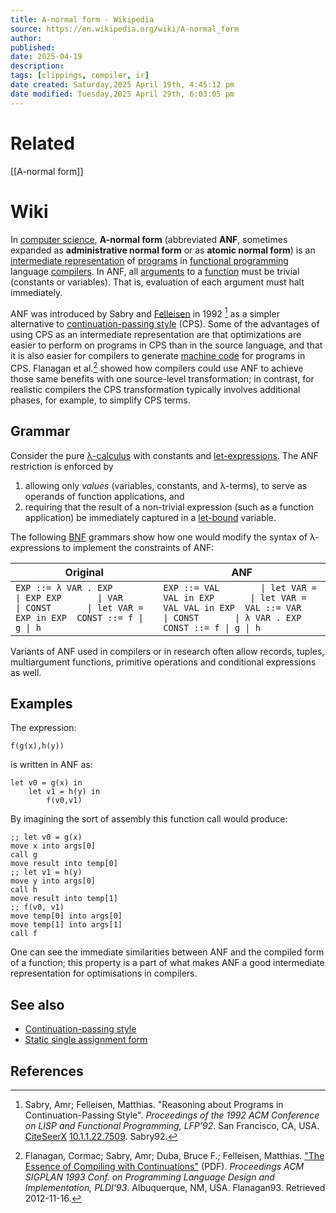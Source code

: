 ```yaml
---
title: A-normal form - Wikipedia
source: https://en.wikipedia.org/wiki/A-normal_form
author: 
published: 
date: 2025-04-19
description: 
tags: [clippings, compiler, ir]
date created: Saturday,2025 April 19th, 4:45:12 pm
date modified: Tuesday,2025 April 29th, 6:03:05 pm
---
```


# Related

[[A-normal form]]

# Wiki

In [computer science](https://en.wikipedia.org/wiki/Computer_science "Computer science"), **A-normal form** (abbreviated **ANF**, sometimes expanded as **administrative normal form** or as **atomic normal form**) is an [intermediate representation](https://en.wikipedia.org/wiki/Intermediate_language "Intermediate language") of [programs](https://en.wikipedia.org/wiki/Program_\(computer_science\) "Program (computer science)") in [functional programming](https://en.wikipedia.org/wiki/Functional_programming "Functional programming") language [compilers](https://en.wikipedia.org/wiki/Compiler "Compiler"). In ANF, all [arguments](https://en.wikipedia.org/wiki/Argument_\(computer_science\) "Argument (computer science)") to a [function](https://en.wikipedia.org/wiki/Function_\(computer_science\) "Function (computer science)") must be trivial (constants or variables). That is, evaluation of each argument must halt immediately.

ANF was introduced by Sabry and [Felleisen](https://en.wikipedia.org/wiki/Matthias_Felleisen "Matthias Felleisen") in 1992 [^1] as a simpler alternative to [continuation-passing style](https://en.wikipedia.org/wiki/Continuation-passing_style "Continuation-passing style") (CPS). Some of the advantages of using CPS as an intermediate representation are that optimizations are easier to perform on programs in CPS than in the source language, and that it is also easier for compilers to generate [machine code](https://en.wikipedia.org/wiki/Machine_code "Machine code") for programs in CPS. Flanagan et al.[^2] showed how compilers could use ANF to achieve those same benefits with one source-level transformation; in contrast, for realistic compilers the CPS transformation typically involves additional phases, for example, to simplify CPS terms.

## Grammar

Consider the pure [λ-calculus](https://en.wikipedia.org/wiki/%CE%9B-calculus "Λ-calculus") with constants and [let-expressions](https://en.wikipedia.org/wiki/Let-expression "Let-expression"). The ANF restriction is enforced by

1. allowing only *values* (variables, constants, and λ-terms), to serve as operands of function applications, and
2. requiring that the result of a non-trivial expression (such as a function application) be immediately captured in a [let-bound](https://en.wikipedia.org/wiki/Let-bound "Let-bound") variable.

The following [BNF](https://en.wikipedia.org/wiki/Backus%E2%80%93Naur_form "Backus–Naur form") grammars show how one would modify the syntax of λ-expressions to implement the constraints of ANF:

| Original | ANF |
| --- | --- |
| ``` EXP ::= λ VAR . EXP       \| EXP EXP       \| VAR       \| CONST       \| let VAR = EXP in EXP  CONST ::= f \| g \| h ``` | ``` EXP ::= VAL        \| let VAR = VAL in EXP       \| let VAR = VAL VAL in EXP  VAL ::= VAR       \| CONST       \| λ VAR . EXP  CONST ::= f \| g \| h ``` |

Variants of ANF used in compilers or in research often allow records, tuples, multiargument functions, primitive operations and conditional expressions as well.

## Examples

The expression:

```
f(g(x),h(y))
```

is written in ANF as:

```
let v0 = g(x) in
    let v1 = h(y) in
        f(v0,v1)
```

By imagining the sort of assembly this function call would produce:

```
;; let v0 = g(x)
move x into args[0]
call g
move result into temp[0]
;; let v1 = h(y)
move y into args[0]
call h
move result into temp[1]
;; f(v0, v1)
move temp[0] into args[0]
move temp[1] into args[1]
call f
```

One can see the immediate similarities between ANF and the compiled form of a function; this property is a part of what makes ANF a good intermediate representation for optimisations in compilers.

## See also

- [Continuation-passing style](https://en.wikipedia.org/wiki/Continuation-passing_style "Continuation-passing style")
- [Static single assignment form](https://en.wikipedia.org/wiki/Static_single_assignment_form "Static single assignment form")

## References

[^1]: Sabry, Amr; Felleisen, Matthias. "Reasoning about Programs in Continuation-Passing Style". *Proceedings of the 1992 ACM Conference on LISP and Functional Programming, LFP'92*. San Francisco, CA, USA. [CiteSeerX](https://en.wikipedia.org/wiki/CiteSeerX_\(identifier\) "CiteSeerX (identifier)") [10.1.1.22.7509](https://citeseerx.ist.psu.edu/viewdoc/summary?doi=10.1.1.22.7509). Sabry92.
[^2]: Flanagan, Cormac; Sabry, Amr; Duba, Bruce F.; Felleisen, Matthias. ["The Essence of Compiling with Continuations"](http://users.soe.ucsc.edu/~cormac/papers/pldi93.pdf) (PDF). *Proceedings ACM SIGPLAN 1993 Conf. on Programming Language Design and Implementation, PLDI'93*. Albuquerque, NM, USA. Flanagan93. Retrieved 2012-11-16.